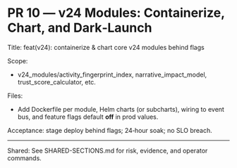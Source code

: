# PR 10 — v24 Modules: Containerize, Chart, and Dark‑Launch

Title: feat(v24): containerize & chart core v24 modules behind flags

Scope:
- v24_modules/activity_fingerprint_index, narrative_impact_model, trust_score_calculator, etc.

Files:
- Add Dockerfile per module, Helm charts (or subcharts), wiring to event bus, and feature flags default **off** in prod values.

Acceptance: stage deploy behind flags; 24‑hour soak; no SLO breach.

---

Shared: See SHARED-SECTIONS.md for risk, evidence, and operator commands.
